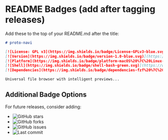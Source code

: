 # README Badges (add after tagging releases)

Add these to the top of your README.md after the title:

```markdown
# proto-navi

[![License: GPL v3](https://img.shields.io/badge/License-GPLv3-blue.svg)](https://www.gnu.org/licenses/gpl-3.0)
[![Version](https://img.shields.io/badge/version-1.0-blue.svg)](https://github.com/sliprub/proto-navi/releases)
[![Platform](https://img.shields.io/badge/platform-macOS%20%7C%20Linux-lightgrey.svg)](https://github.com/sliprub/proto-navi)
[![Shell](https://img.shields.io/badge/shell-bash-green.svg)](https://www.gnu.org/software/bash/)
[![Dependencies](https://img.shields.io/badge/dependencies-fzf%20%7C%20bat%20%7C%20glow-orange.svg)](https://github.com/sliprub/proto-navi)

Universal file browser with intelligent previews...
```

## Additional Badge Options

For future releases, consider adding:
- ![GitHub stars](https://img.shields.io/github/stars/sliprub/proto-navi.svg?style=social)
- ![GitHub forks](https://img.shields.io/github/forks/sliprub/proto-navi.svg?style=social)
- ![GitHub issues](https://img.shields.io/github/issues/sliprub/proto-navi.svg)
- ![Last commit](https://img.shields.io/github/last-commit/sliprub/proto-navi.svg)
